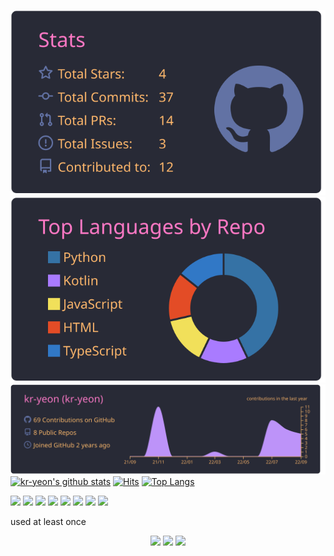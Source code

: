 ![](https://github.com/kr-yeon/kr-yeon/blob/main/profile-summary-card-output/dracula/3-stats.svg)
![](https://github.com/kr-yeon/kr-yeon/blob/main/profile-summary-card-output/dracula/1-repos-per-language.svg)
![](https://github.com/kr-yeon/kr-yeon/blob/main/profile-summary-card-output/dracula/0-profile-details.svg)
[![kr-yeon's github stats](https://github-readme-stats.vercel.app/api?username=kr-yeon&theme=radical)](https://github.com/anuraghazra/github-readme-stats)
[![Hits](https://hits.seeyoufarm.com/api/count/incr/badge.svg?url=https%3A%2F%2Fgithub.com%2Fkr-yeon&count_bg=%2379C83D&title_bg=%23555555&icon=&icon_color=%23E7E7E7&title=hits&edge_flat=false)](https://hits.seeyoufarm.com)
[![Top Langs](https://github-readme-stats.vercel.app/api/top-langs/?username=kr-yeon&layout=compact&theme=radical)](https://github.com/anuraghazra/github-readme-stats)

![](https://img.shields.io/badge/React-61DAFB?style=for-the-badge&logo=React&logoColor=white)
![](https://img.shields.io/badge/ReactNative-61DAFB?style=for-the-badge&logo=React&logoColor=white)
![](https://img.shields.io/badge/Python-3776AB?style=for-the-badge&logo=Python&logoColor=white)
![](https://img.shields.io/badge/JavaScript-F7DF1E?style=for-the-badge&logo=JavaScript&logoColor=white)
![](https://img.shields.io/badge/TypeScript-3178C6?style=for-the-badge&logo=TypeScript&logoColor=white)
![](https://img.shields.io/badge/Node.js-339933?style=for-the-badge&logo=Node.js&logoColor=white)
![](https://img.shields.io/badge/HTML5-E34F26?style=for-the-badge&logo=HTML5&logoColor=white)
![](https://img.shields.io/badge/CSS3-1572B6?style=for-the-badge&logo=CSS3&logoColor=white)


used at least once
<div align=center>
  <img src="https://img.shields.io/badge/Kotlin-7F52FF?style=for-the-badge&logo=Kotlin&logoColor=white">
  <img src="https://img.shields.io/badge/Swift-F05138?style=for-the-badge&logo=Swift&logoColor=white">
  <img src="https://img.shields.io/badge/Android%20Studio-3DDC84?style=for-the-badge&logo=Android%20Studio&logoColor=white">
</div>
